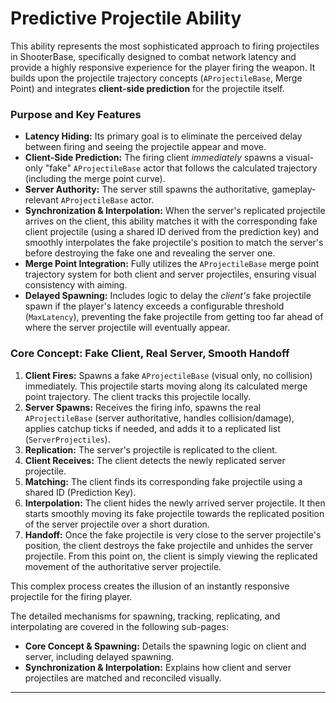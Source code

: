 # Predictive Projectile Ability

This ability represents the most sophisticated approach to firing projectiles in ShooterBase, specifically designed to combat network latency and provide a highly responsive experience for the player firing the weapon. It builds upon the projectile trajectory concepts (`AProjectileBase`, Merge Point) and integrates **client-side prediction** for the projectile itself.

### Purpose and Key Features

* **Latency Hiding:** Its primary goal is to eliminate the perceived delay between firing and seeing the projectile appear and move.
* **Client-Side Prediction:** The firing client _immediately_ spawns a visual-only "fake" `AProjectileBase` actor that follows the calculated trajectory (including the merge point curve).
* **Server Authority:** The server still spawns the authoritative, gameplay-relevant `AProjectileBase` actor.
* **Synchronization & Interpolation:** When the server's replicated projectile arrives on the client, this ability matches it with the corresponding fake client projectile (using a shared ID derived from the prediction key) and smoothly interpolates the fake projectile's position to match the server's before destroying the fake one and revealing the server one.
* **Merge Point Integration:** Fully utilizes the `AProjectileBase` merge point trajectory system for both client and server projectiles, ensuring visual consistency with aiming.
* **Delayed Spawning:** Includes logic to delay the _client's_ fake projectile spawn if the player's latency exceeds a configurable threshold (`MaxLatency`), preventing the fake projectile from getting too far ahead of where the server projectile will eventually appear.

### Core Concept: Fake Client, Real Server, Smooth Handoff

1. **Client Fires:** Spawns a fake `AProjectileBase` (visual only, no collision) immediately. This projectile starts moving along its calculated merge point trajectory. The client tracks this projectile locally.
2. **Server Spawns:** Receives the firing info, spawns the real `AProjectileBase` (server authoritative, handles collision/damage), applies catchup ticks if needed, and adds it to a replicated list (`ServerProjectiles`).
3. **Replication:** The server's projectile is replicated to the client.
4. **Client Receives:** The client detects the newly replicated server projectile.
5. **Matching:** The client finds its corresponding fake projectile using a shared ID (Prediction Key).
6. **Interpolation:** The client hides the newly arrived server projectile. It then starts smoothly moving its fake projectile towards the replicated position of the server projectile over a short duration.
7. **Handoff:** Once the fake projectile is very close to the server projectile's position, the client destroys the fake projectile and unhides the server projectile. From this point on, the client is simply viewing the replicated movement of the authoritative server projectile.

This complex process creates the illusion of an instantly responsive projectile for the firing player.

The detailed mechanisms for spawning, tracking, replicating, and interpolating are covered in the following sub-pages:

* **Core Concept & Spawning:** Details the spawning logic on client and server, including delayed spawning.
* **Synchronization & Interpolation:** Explains how client and server projectiles are matched and reconciled visually.

***
